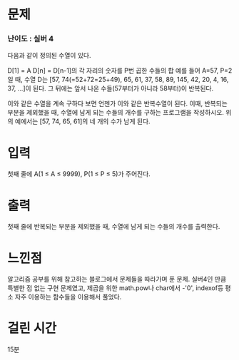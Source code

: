 # 문제

### 난이도 : 실버 4

다음과 같이 정의된 수열이 있다.

D[1] = A
D[n] = D[n-1]의 각 자리의 숫자를 P번 곱한 수들의 합
예를 들어 A=57, P=2일 때, 수열 D는 [57, 74(=52+72=25+49), 65, 61, 37, 58, 89, 145, 42, 20, 4, 16, 37, …]이 된다. 그 뒤에는 앞서 나온 수들(57부터가 아니라 58부터)이 반복된다.

이와 같은 수열을 계속 구하다 보면 언젠가 이와 같은 반복수열이 된다. 이때, 반복되는 부분을 제외했을 때, 수열에 남게 되는 수들의 개수를 구하는 프로그램을 작성하시오. 위의 예에서는 [57, 74, 65, 61]의 네 개의 수가 남게 된다.

# 입력

첫째 줄에 A(1 ≤ A ≤ 9999), P(1 ≤ P ≤ 5)가 주어진다.

# 출력

첫째 줄에 반복되는 부분을 제외했을 때, 수열에 남게 되는 수들의 개수를 출력한다.

# 느낀점

알고리즘 공부를 위해 참고하는 블로그에서 문제들을 따라가며 푼 문제.
실버4인 만큼 특별한 점 없는 구현 문제였고, 제곱을 위한 math.pow나 char에서 -'0', indexof등 평소 자주 이용하는 함수들을 이용해서 풀었다.

# 걸린 시간

15분
